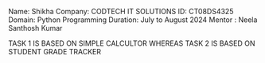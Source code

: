 Name: Shikha
Company: CODTECH IT SOLUTIONS
ID: CT08DS4325
Domain: Python Programming
Duration: July to August 2024
Mentor : Neela Santhosh Kumar

TASK 1 IS BASED ON SIMPLE CALCULTOR WHEREAS
TASK 2 IS BASED ON STUDENT GRADE TRACKER
